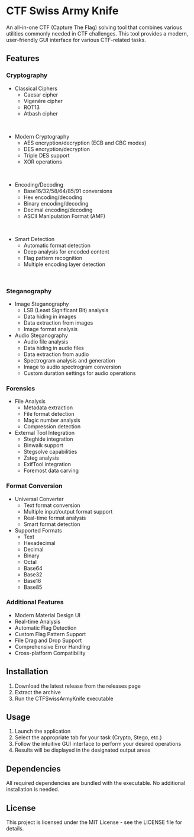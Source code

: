 # CTF Swiss Army Knife

An all-in-one CTF (Capture The Flag) solving tool that combines various utilities commonly needed in CTF challenges. This tool provides a modern, user-friendly GUI interface for various CTF-related tasks.


## Features

### Cryptography
- Classical Ciphers
  - Caesar cipher
  - Vigenère cipher
  - ROT13
  - Atbash cipher

<br/>
    
- Modern Cryptography
  - AES encryption/decryption (ECB and CBC modes)
  - DES encryption/decryption
  - Triple DES support
  - XOR operations

<br/>
    
- Encoding/Decoding
  - Base16/32/58/64/85/91 conversions
  - Hex encoding/decoding
  - Binary encoding/decoding
  - Decimal encoding/decoding
  - ASCII Manipulation Format (AMF)

<br/>
    
- Smart Detection
  - Automatic format detection
  - Deep analysis for encoded content
  - Flag pattern recognition
  - Multiple encoding layer detection

<br/>

### Steganography
- Image Steganography
  - LSB (Least Significant Bit) analysis
  - Data hiding in images
  - Data extraction from images
  - Image format analysis
- Audio Steganography
  - Audio file analysis
  - Data hiding in audio files
  - Data extraction from audio
  - Spectrogram analysis and generation
  - Image to audio spectrogram conversion
  - Custom duration settings for audio operations

### Forensics
- File Analysis
  - Metadata extraction
  - File format detection
  - Magic number analysis
  - Compression detection
- External Tool Integration
  - Steghide integration
  - Binwalk support
  - Stegsolve capabilities
  - Zsteg analysis
  - ExifTool integration
  - Foremost data carving

### Format Conversion
- Universal Converter
  - Text format conversion
  - Multiple input/output format support
  - Real-time format analysis
  - Smart format detection
- Supported Formats
  - Text
  - Hexadecimal
  - Decimal
  - Binary
  - Octal
  - Base64
  - Base32
  - Base16
  - Base85

### Additional Features
- Modern Material Design UI
- Real-time Analysis
- Automatic Flag Detection
- Custom Flag Pattern Support
- File Drag and Drop Support
- Comprehensive Error Handling
- Cross-platform Compatibility

## Installation

1. Download the latest release from the releases page
2. Extract the archive
3. Run the CTFSwissArmyKnife executable

## Usage

1. Launch the application
2. Select the appropriate tab for your task (Crypto, Stego, etc.)
3. Follow the intuitive GUI interface to perform your desired operations
4. Results will be displayed in the designated output areas

## Dependencies

All required dependencies are bundled with the executable. No additional installation is needed.

## License

This project is licensed under the MIT License - see the LICENSE file for details. 
